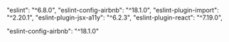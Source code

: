 "eslint": "^6.8.0",
"eslint-config-airbnb": "^18.1.0",
"eslint-plugin-import": "^2.20.1",
"eslint-plugin-jsx-a11y": "^6.2.3",
"eslint-plugin-react": "^7.19.0",

"eslint-config-airbnb": "^18.1.0"